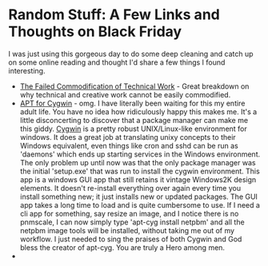 # Random Stuff: A Few Links and Thoughts on Black Friday

I was just using this gorgeous day to do some deep cleaning and catch up on some online reading and thought I'd share a few things I found interesting.

- [The Failed Commodification of Technical Work](https://ludic.mataroa.blog/blog/the-failed-commodification-of-technical-work/) - Great breakdown on why technical and creative work cannot be easily commodified. 
- [APT for Cygwin](https://github.com/transcode-open/apt-cyg/) - omg. I have literally been waiting for this my entire adult life. You have no idea how ridiculously happy this makes me. It's a little disconcerting to discover that a package manager can make me this giddy. [Cygwin](https://www.cygwin.com) is a pretty robust UNIX/Linux-like environment for windows. It does a great job at translating unixy concepts to their Windows equivalent, even things like cron and sshd can be run as 'daemons' which ends up starting services in the Windows environment. The only problem up until now was that the only package manager was the initial 'setup.exe' that was run to install the cygwin environment. This app is a windows GUI app that still retains it vintage Windows2K design elements. It doesn't re-install everything over again every time you install something new; it just installs new or updated packages. The GUI app takes a long time to load and is quite cumbersome to use. If I need a cli app for something, say resize an image, and I notice there is no pnmscale, I can now simply type 'apt-cyg install netpbm' and all the netpbm image tools will be installed, without taking me out of my workflow. I just needed to sing the praises of both Cygwin and God bless the creator of apt-cyg. You are truly a Hero among men.
-



